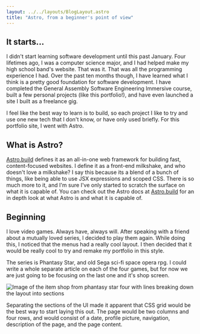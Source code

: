 ```yaml
---
layout: ../../layouts/BlogLayout.astro
title: "Astro, from a beginner's point of view"
---
```




## It starts...

I didn't start learning software development until this past January.  Four lifetimes ago, I was a computer science major, and I had helped make my high school band's website.  That was it.  That was all the programming experience I had.  Over the past ten months though, I have learned what I think is a pretty good foundation for software development.  I have completed the General Assembly Software Engineering Immersive course, built a few personal projects (like this portfolio!), and have even launched a site I built as a freelance gig.

I feel like the best way to learn is to build, so each project I like to try and use one new tech that I don't know, or have only used briefly.  For this portfolio site, I went with Astro.

## What is Astro?

[Astro.build](https://docs.astro.build) defines it as an all-in-one web framework for building fast, content-focused websites.  I define it as a front-end milkshake, and who doesn't love a milkshake?  I say this because its a blend of a bunch of things, like being able to use JSX expressions and scoped CSS.  There is so much more to it, and I'm sure I've only started to scratch the surface on what it is capable of.  You can check out the Astro docs at [Astro.build](https://docs.astro.build) for an in depth look at what Astro is and what it is capable of.  

## Beginning

I love video games.  Always have, always will.  After speaking with a friend about a mutually loved series, I decided to play them again.  While doing this, I noticed that the menus had a really cool layout.  I then decided that it would be really cool to try and remake my portfolio in this style.

The series is Phantasy Star, and old Sega sci-fi space opera rpg.  I could write a whole separate article on each of the four games, but for now we are just going to be focusing on the last one and it's shop screen.

![Image of the item shop from phantasy star four with lines breaking down the layout into sections](https://res.cloudinary.com/silverbeard/image/upload/v1664338494/blogs/1%20-%20Astro/PSIV_Item_shop_layout_wqu2pq.png)

Separating the sections of the UI made it apparent that CSS grid would be the best way to start laying this out.  The page would be two columns and four rows, and would consist of a date, profile picture, navigation, description of the page, and the page content.

